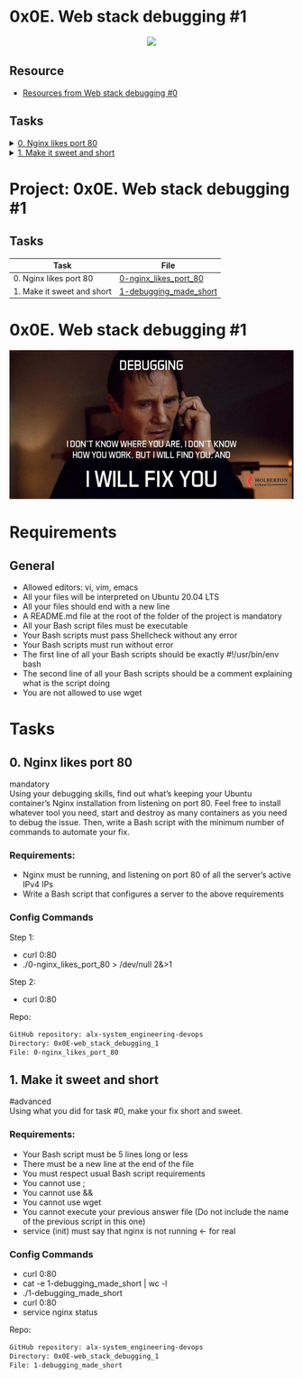 # 0x0E. Web stack debugging #1 

<p align="center">
  <img src="https://s3.amazonaws.com/intranet-projects-files/holbertonschool-sysadmin_devops/271/B4eeypV.jpg" />
</p>

## Resource

- [Resources from Web stack debugging #0](https://github.com/locustbea/alx-system_engineering-devops/tree/main/0x0D-web_stack_debugging_0#resource)


## Tasks

<details>
<summary><a href="./0-nginx_likes_port_80">0. Nginx likes port 80</a></summary><br>
<a href='https://postimages.org/' target='_blank'><img src='https://i.postimg.cc/43fwt3rJ/image.png' border='0' alt='image'/></a>
</details>

<details>
<summary><a href="./1-debugging_made_short">1. Make it sweet and short</a></summary><br>
<a href='https://postimg.cc/dDNKGf46' target='_blank'><img src='https://i.postimg.cc/FsNsX5SM/image.png' border='0' alt='image'/></a>
</details>

# Project: 0x0E. Web stack debugging #1

## Tasks

| Task | File |
| ---- | ---- |
| 0. Nginx likes port 80 | [0-nginx_likes_port_80](./0-nginx_likes_port_80) |
| 1. Make it sweet and short | [1-debugging_made_short](./1-debugging_made_short) |

# 0x0E. Web stack debugging #1
<img src="Web Debugging_1.jpg" />

# Requirements
## General
-  Allowed editors: vi, vim, emacs
-  All your files will be interpreted on Ubuntu 20.04 LTS
-  All your files should end with a new line
-  A README.md file at the root of the folder of the project is mandatory
-  All your Bash script files must be executable
-  Your Bash scripts must pass Shellcheck without any error
-  Your Bash scripts must run without error
-  The first line of all your Bash scripts should be exactly #!/usr/bin/env bash
-  The second line of all your Bash scripts should be a comment explaining what is the script doing
-  You are not allowed to use wget

# Tasks
## 0. Nginx likes port 80
mandatory <br>
Using your debugging skills, find out what’s keeping your Ubuntu container’s Nginx installation from listening on port 80. Feel free to install whatever tool you need, start and destroy as many containers as you need to debug the issue. Then, write a Bash script with the minimum number of commands to automate your fix.

### Requirements:
-  Nginx must be running, and listening on port 80 of all the server’s active IPv4 IPs
-  Write a Bash script that configures a server to the above requirements

### Config Commands
Step 1:
-  curl 0:80
-  ./0-nginx_likes_port_80 > /dev/null 2&>1

Step 2:
-  curl 0:80

Repo:

    GitHub repository: alx-system_engineering-devops
    Directory: 0x0E-web_stack_debugging_1
    File: 0-nginx_likes_port_80


## 1. Make it sweet and short
#advanced <br>
Using what you did for task #0, make your fix short and sweet.

### Requirements:
-  Your Bash script must be 5 lines long or less
-  There must be a new line at the end of the file
-  You must respect usual Bash script requirements
-  You cannot use ;
-  You cannot use &&
-  You cannot use wget
-  You cannot execute your previous answer file (Do not include the name of the previous script in this one)
-  service (init) must say that nginx is not running ← for real

### Config Commands
-  curl 0:80
-  cat -e 1-debugging_made_short | wc -l
-  ./1-debugging_made_short
-  curl 0:80
-  service nginx status

Repo:

    GitHub repository: alx-system_engineering-devops
    Directory: 0x0E-web_stack_debugging_1
    File: 1-debugging_made_short
